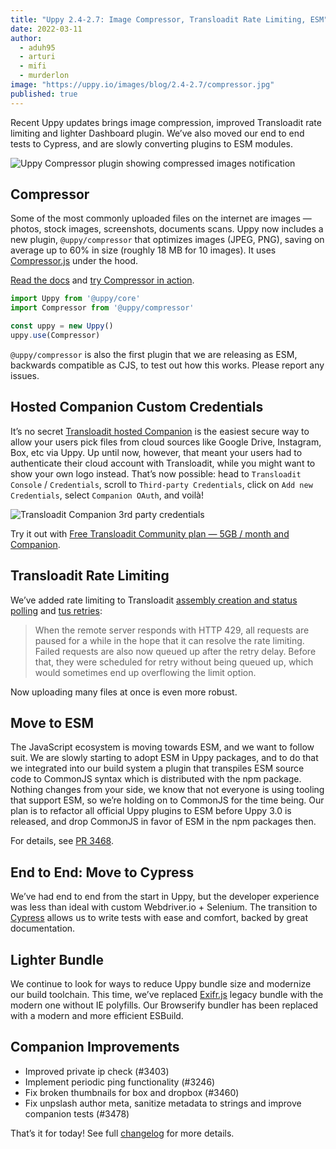 ```yaml
---
title: "Uppy 2.4-2.7: Image Compressor, Transloadit Rate Limiting, ESM" 
date: 2022-03-11
author: 
  - aduh95
  - arturi
  - mifi
  - murderlon
image: "https://uppy.io/images/blog/2.4-2.7/compressor.jpg"
published: true
---
```


Recent Uppy updates brings image compression, improved Transloadit rate limiting and lighter Dashboard plugin. We’ve also moved our end to end tests to Cypress, and are slowly converting plugins to ESM modules.

<img class="border" alt="Uppy Compressor plugin showing compressed images notification" src="/images/blog/2.4-2.7/compressor.jpg">

<!--more-->

## Compressor

Some of the most commonly uploaded files on the internet are images — photos, stock images, screenshots, documents scans. Uppy now includes a new plugin, `@uppy/compressor` that optimizes images (JPEG, PNG), saving on average up to 60% in size (roughly 18 MB for 10 images). It uses [Compressor.js](https://github.com/fengyuanchen/compressorjs) under the hood.

[Read the docs](https://uppy.io/docs/compressor/) and [try Compressor in action](https://uppy.io/examples/dashboard/).

```js
import Uppy from '@uppy/core'
import Compressor from '@uppy/compressor'

const uppy = new Uppy()
uppy.use(Compressor)
```

`@uppy/compressor` is also the first plugin that we are releasing as ESM, backwards compatible as CJS, to test out how this works. Please report any issues.

## Hosted Companion Custom Credentials

It’s no secret [Transloadit hosted Companion](https://transloadit.com/docs/sdks/uppy/) is the easiest secure way to allow your users pick files from cloud sources like Google Drive, Instagram, Box, etc via Uppy. Up until now, however, that meant your users had to authenticate their cloud account with Transloadit, while you might want to show your own logo instead. That’s now possible: head to `Transloadit Console` / `Credentials`, scroll to `Third-party Credentials`, click on `Add new Credentials`, select `Companion OAuth`, and voilà!

<img class="border" alt="Transloadit Companion 3rd party credentials" src="/images/blog/2.4-2.7/companion-3rd-party-oauth.jpg">

Try it out with [Free Transloadit Community plan — 5GB / month and Companion](https://transloadit.com/pricing/).

## Transloadit Rate Limiting

We’ve added rate limiting to Transloadit [assembly creation and status polling](https://github.com/transloadit/uppy/pull/3429) and [tus retries](https://github.com/transloadit/uppy/pull/3394):

> When the remote server responds with HTTP 429, all requests are paused for a while in the hope that it can resolve the rate limiting. Failed requests are also now queued up after the retry delay. Before that, they were scheduled for retry without being queued up, which would sometimes end up overflowing the limit option.

Now uploading many files at once is even more robust.

## Move to ESM

The JavaScript ecosystem is moving towards ESM, and we want to follow suit. We are slowly starting to adopt ESM in Uppy packages, and to do that we integrated into our build system a plugin that transpiles ESM source code to CommonJS syntax which is distributed with the npm package. Nothing changes from your side, we know that not everyone is using tooling that support ESM, so we’re holding on to CommonJS for the time being. Our plan is to refactor all official Uppy plugins to ESM before Uppy 3.0 is released, and drop CommonJS in favor of ESM in the npm packages then.

For details, see [PR 3468](https://github.com/transloadit/uppy/pull/3468).

## End to End: Move to Cypress

We’ve had end to end from the start in Uppy, but the developer experience was less than ideal with custom Webdriver.io + Selenium. The transition to [Cypress](https://github.com/transloadit/uppy/pull/3444) allows us to write tests with ease and comfort, backed by great documentation.

## Lighter Bundle

We continue to look for ways to reduce Uppy bundle size and modernize our build toolchain. This time, we’ve replaced [Exifr.js](https://github.com/exif-js/exif-js) legacy bundle with the modern one without IE polyfills. Our Browserify bundler has been replaced with a modern and more efficient ESBuild.

## Companion Improvements

* Improved private ip check (#3403)
* Implement periodic ping functionality (#3246)
* Fix broken thumbnails for box and dropbox (#3460)
* Fix unpslash author meta, sanitize metadata to strings and improve companion tests (#3478)

That’s it for today! See full [changelog](https://github.com/transloadit/uppy/blob/master/CHANGELOG.md#1300) for more details.
